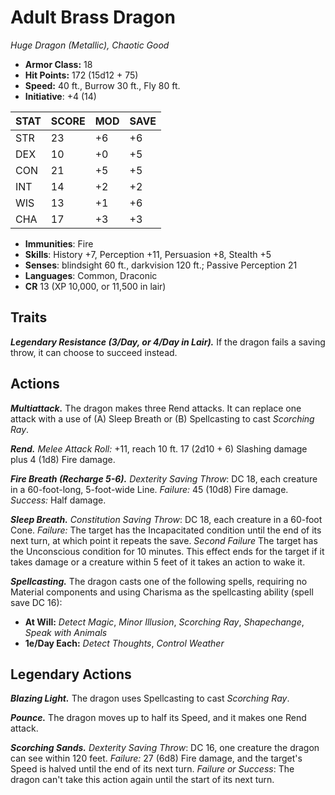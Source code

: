 # Adult Brass Dragon

*Huge Dragon (Metallic), Chaotic Good*

- **Armor Class:** 18
- **Hit Points:** 172 (15d12 + 75)
- **Speed:** 40 ft., Burrow 30 ft., Fly 80 ft.
- **Initiative**: +4 (14)

|STAT|SCORE|MOD|SAVE|
| --- | --- | --- | ---- |
| STR | 23 | +6 | +6 |
| DEX | 10 | +0 | +5 |
| CON | 21 | +5 | +5 |
| INT | 14 | +2 | +2 |
| WIS | 13 | +1 | +6 |
| CHA | 17 | +3 | +3 |

- **Immunities**: Fire
- **Skills**: History +7, Perception +11, Persuasion +8, Stealth +5
- **Senses**: blindsight 60 ft., darkvision 120 ft.; Passive Perception 21
- **Languages**: Common, Draconic
- **CR** 13 (XP 10,000, or 11,500 in lair)

## Traits

***Legendary Resistance (3/Day, or 4/Day in Lair).*** If the dragon fails a saving throw, it can choose to succeed instead.


## Actions

***Multiattack.*** The dragon makes three Rend attacks. It can replace one attack with a use of (A) Sleep Breath or (B) Spellcasting to cast *Scorching Ray*.

***Rend.*** *Melee Attack Roll:* +11, reach 10 ft. 17 (2d10 + 6) Slashing damage plus 4 (1d8) Fire damage.

***Fire Breath (Recharge 5-6).*** *Dexterity Saving Throw*: DC 18, each creature in a 60-foot-long, 5-foot-wide Line. *Failure:*  45 (10d8) Fire damage. *Success:*  Half damage.

***Sleep Breath.*** *Constitution Saving Throw*: DC 18, each creature in a 60-foot Cone. *Failure:*  The target has the Incapacitated condition until the end of its next turn, at which point it repeats the save. *Second Failure* The target has the Unconscious condition for 10 minutes. This effect ends for the target if it takes damage or a creature within 5 feet of it takes an action to wake it.

***Spellcasting.*** The dragon casts one of the following spells, requiring no Material components and using Charisma as the spellcasting ability (spell save DC 16):

- **At Will:** *Detect Magic*, *Minor Illusion*, *Scorching Ray*, *Shapechange*, *Speak with Animals*
- **1e/Day Each:** *Detect Thoughts*, *Control Weather*

## Legendary Actions

***Blazing Light.*** The dragon uses Spellcasting to cast *Scorching Ray*.

***Pounce.*** The dragon moves up to half its Speed, and it makes one Rend attack.

***Scorching Sands.*** *Dexterity Saving Throw*: DC 16, one creature the dragon can see within 120 feet. *Failure:*  27 (6d8) Fire damage, and the target's Speed is halved until the end of its next turn. *Failure or Success*:  The dragon can't take this action again until the start of its next turn.

